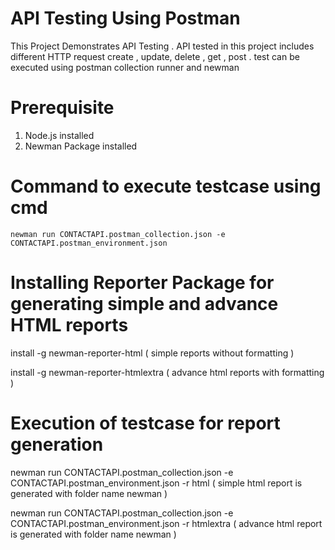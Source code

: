 # API Testing Using Postman
This Project Demonstrates API Testing . API tested in this project includes different HTTP request create , update, delete , get , post . test can be executed using postman collection runner and newman

# Prerequisite

1. Node.js installed
2. Newman Package installed

# Command to execute testcase using cmd

```
newman run CONTACTAPI.postman_collection.json -e CONTACTAPI.postman_environment.json
```

# Installing Reporter Package for generating simple and advance HTML reports

install -g newman-reporter-html      ( simple reports without formatting )

install -g newman-reporter-htmlextra ( advance html reports with formatting )

# Execution of testcase for report generation

newman run CONTACTAPI.postman_collection.json -e CONTACTAPI.postman_environment.json -r html    ( simple html report is generated with folder name newman )

newman run CONTACTAPI.postman_collection.json -e CONTACTAPI.postman_environment.json -r htmlextra  ( advance html report is generated with folder name newman )


